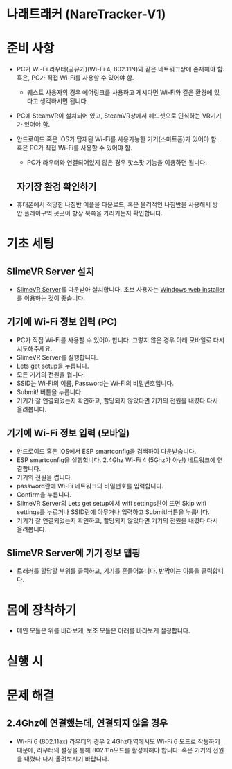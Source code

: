 나래트래커 (NareTracker-V1)
==========================

# 준비 사항
- PC가 Wi-Fi 라우터(공유기)(Wi-Fi 4, 802.11N)와 같은 네트워크상에 존재해야 함. 혹은, PC가 직접 Wi-Fi를 사용할 수 있어야 함.
  - 퀘스트 사용자의 경우 에어링크를 사용하고 계시다면 Wi-Fi와 같은 환경에 있다고 생각하시면 됩니다.
- PC에 SteamVR이 설치되어 있고, SteamVR상에서 헤드셋으로 인식하는 VR기기가 있어야 함.
- 안드로이드 혹은 iOS가 탑재된 Wi-Fi를 사용가능한 기기(스마트폰)가 있어야 함. 혹은 PC가 직접 Wi-Fi를 사용할 수 있어야 함.
  - PC가 라우터와 연결되어있지 않은 경우 핫스팟 기능을 이용하면 됩니다.
  
  ## 자기장 환경 확인하기
- 휴대폰에서 적당한 나침반 어플을 다운로드, 혹은 물리적인 나침반을 사용해서 방 안 플레이구역 곳곳이 항상 북쪽을 가리키는지 확인합니다.


# 기초 세팅
## SlimeVR Server 설치
- [SlimeVR Server](https://github.com/SlimeVR/SlimeVR-Server/releases)를 다운받아 설치합니다. 초보 사용자는 [Windows web installer](https://github.com/SlimeVR/SlimeVR-Installer/releases/latest/download/slimevr_web_installer.exe)를 이용하는 것이 좋습니다.
## 기기에 Wi-Fi 정보 입력 (PC)
- PC가 직접 Wi-Fi를 사용할 수 있어야 합니다. 그렇지 않은 경우 아래 모바일로 다시 시도해주세요.
- SlimeVR Server를 실행합니다.
- Lets get setup을 누릅니다.
- 모든 기기의 전원을 켭니다.
- SSID는 Wi-Fi의 이름, Password는 Wi-Fi의 비밀번호입니다.
- Submit! 버튼을 누릅니다.
- 기기가 잘 연결되었는지 확인하고, 할당되지 않았다면 기기의 전원을 내렸다 다시 올려봅니다.
## 기기에 Wi-Fi 정보 입력 (모바일)
- 안드로이드 혹은 iOS에서 ESP smartconfig을 검색하여 다운받습니다.
- ESP smartconfig을 실행합니다. 2.4Ghz Wi-Fi 4 (5Ghz가 아닌) 네트워크에 연결합니다.
- 기기의 전원을 켭니다.
- password란에 Wi-Fi 네트워크의 비밀번호를 입력합니다.
- Confirm을 누릅니다.
- SlimeVR Server의 Lets get setup에서 wifi settings란이 뜨면 Skip wifi settings를 누르거나 SSID란에 아무거나 입력하고 Submit!버튼을 누릅니다.
- 기기가 잘 연결되었는지 확인하고, 할당되지 않았다면 기기의 전원을 내렸다 다시 올려봅니다.
## SlimeVR Server에 기기 정보 맵핑
- 트래커를 할당할 부위를 클릭하고, 기기를 흔들어봅니다. 반짝이는 이름을 클릭합니다.
# 몸에 장착하기
- 메인 모듈은 위를 바라보게, 보조 모듈은 아래를 바라보게 설정합니다.
# 실행 시

# 문제 해결
## 2.4Ghz에 연결했는데, 연결되지 않을 경우
- Wi-Fi 6 (802.11ax) 라우터의 경우 2.4Ghz대역에서도 Wi-Fi 6 모드로 작동하기 때문에, 라우터의 설정을 통해 802.11n모드를 활성화해야 합니다. 혹은 기기의 전원을 내렸다 다시 올려보시기 바랍니다.
